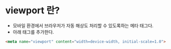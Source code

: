 # viewport 란?
* 모바일 환경에서 브라우저가 자동 해상도 처리할 수 있도록하는 메타 태그다.
* 아래 태그를 추가한다.
```html
<meta name="viewport" content="width=device-width, initial-scale=1.0">
```

